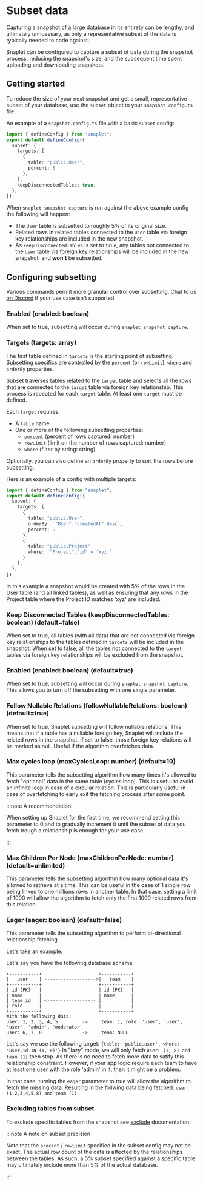 # Subset data

Capturing a snapshot of a large database in its entirety can be lengthy, and ultimately unncessary, as only a representative subset of the data is typically needed to code against. 

Snaplet can be configured to capture a subset of data during the snapshot process, reducing the snapshot's size, and the subsequent time spent uploading and downloading snapshots.

## Getting started

To reduce the size of your next snapshot and get a small, representative subset of your database, use the `subset` object to your `snapshot.config.ts` file.

An example of a `snapshot.config.ts` file with a basic `subset` config:


```typescript
import { defineConfig } from "snaplet";
export default defineConfig({
  subset: {
    targets: [
      {
        table: "public.User",
        percent: 5
      },
    ],
    keepDisconnectedTables: true,
  },
});
```

When `snaplet snapshot capture` is run against the above example config the following will happen:
* The `User` table is subsetted to roughly 5% of its original size.
* Related rows in related tables connected to the `User` table via foreign key relationships are included in the new snapshot.
* As `keepDisconnectedTables` is set to `true`, any tables not connected to the `User` table via foreign key relationships will be included in the new snapshot, and **won't** be subsetted.

## Configuring subsetting

Various commands permit more granular control over subsetting. Chat to us [on Discord](https://app.snaplet.dev/chat) if your use case isn't supported.

### Enabled (enabled: boolean)
When set to true, subsetting will occur during `snaplet snapshot capture`.

### Targets (targets: array)
The first table defined in `targets` is the starting point of subsetting. Subsetting specifics are controlled by the `percent` (or `rowLimit`), `where` and `orderBy` properties. 

Subset traverses tables related to the `target` table and selects all the rows that are connected to the `target` table via foreign key relationship. This process is repeated for each `target` table. At least one `target` must be defined.

Each `target` requires:
* A `table` name 
* One or more of the following subsetting properties:
  * `percent` (percent of rows captured: number)  
  * `rowLimit` (limit on the number of rows captured: number)
  * `where` (filter by string: string)

Optionally, you can also define an `orderBy` property to sort the rows before subsetting.

Here is an example of a config with multiple targets:


```typescript
import { defineConfig } from "snaplet";
export default defineConfig({
  subset: {
    targets: [
      {
        table: "public.User",
        orderBy: `"User"."createdAt" desc`,
        percent: 5
      },
      {
        table: "public.Project",
        where: `"Project"."id" = 'xyz'`
      }
    ],
  },
});
```

In this example a snapshot would be created with 5% of the rows in the User table (and all linked tables), as well as ensuring that any rows in the Project table where the Project ID matches 'xyz' are included.

### Keep Disconnected Tables (keepDisconnectedTables: boolean) (default=false)

When set to true, all tables (with all data) that are not connected via foreign key relationships to the tables defined in `targets` will be included in the snapshot. When set to false, all the tables not connected to the `target` tables via foreign key relationships will be excluded from the snapshot.

### Enabled (enabled: boolean) (default=true)

When set to true, subsetting will occur during `snaplet snapshot capture`. This allows you to turn off the subsetting with one single parameter.

### Follow Nullable Relations (followNullableRelations: boolean) (default=true)

When set to true, Snaplet subsetting will follow nullable relations. This means that if a table has a nullable foreign key, Snaplet will include the related rows in the snapshot. If set to false, those foreign key relations will be marked as null. Useful if the algorithm overfetches data.

### Max cycles loop (maxCyclesLoop: number) (default=10)

This parameter tells the subsetting algorithm how many times it's allowed to fetch "optional" data in the same table (cycles loop). This is useful to avoid an infinite loop in case of a circular relation.
This is particularly useful in case of overfetching to early exit the fetching process after some point.

:::note A recommendation

When setting up Snaplet for the first time, we recommend setting this parameter to 0 and to gradually
increment it until the subset of data you fetch trough a relationship is enough for your use case.

:::

### Max Children Per Node (maxChildrenPerNode: number) (default=unlimited)
This parameter tells the subsetting algorithm how many optional data it's allowed to retrieve at a time.
This can be useful in the case of 1 single row being linked to one millions rows in another table.
In that case, setting a limit of 1000 will allow the algorithm to fetch only the first 1000 related rows from this relation.

### Eager (eager: boolean) (default=false)
This parameter tells the subsetting algorithm to perform bi-directional relationship fetching.

Let's take an example:

Let's say you have the following database schema:
```
+-----------+                     +-----------+
|   user    | ------------------->|   team    |
+-----------+                     +-----------+
| id (PK)   |                     | id (PK)   |
| name      |                     | name      |
| team_id   | <------------------ |           |
| role      |                     |           |
+-----------+                     +-----------+
With the following data:
user: 1, 2, 3, 4, 5         ->     team: 1, role: 'user', 'user', 'user', 'admin', 'moderator'
user: 6, 7, 8               ->     team: NULL
```

Let's say we use the following target: `{table: 'public.user', where: 'user.id IN (1, 8)'}`
In "lazy" mode, we will only fetch `user: (1, 8) and team (1)` then stop. As there is no need to fetch more
data to satify this relationship constraint.
However, if your app logic require each team to have at least one user with the role 'admin' in it, then it might be a problem.

In that case, turning the `eager` parameter to true will allow the algorithm to fetch the missing data.
Resulting in the follwing data being fetched: `user: (1,2,3,4,5,8) and team (1)`

### Excluding tables from subset

To exclude specific tables from the snapshot see [exclude](docs/04-references/data-operations/03-exclude.md) documentation.

:::note A note on subset precision

Note that the `precent` / `rowLimit` specified in the subset config may not be exact. The actual row count of the data is affected by the relationships between the tables. As such, a 5% subset specified against a specific table may ultimately include more than 5% of the actual database.

:::
